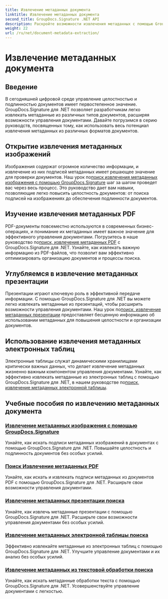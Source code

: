 ```yaml
---
title: Извлечение метаданных документа
linktitle: Извлечение метаданных документа
second_title: GroupDocs.Signature .NET API
description: Раскройте возможности извлечения метаданных с помощью GroupDocs.Signature для .NET. Научитесь легко искать и извлекать метаданные документов для более эффективного управления.
weight: 22
url: /ru/net/document-metadata-extraction/
---
```


# Извлечение метаданных документа


## Введение

В сегодняшней цифровой среде управление целостностью и подлинностью документов имеет первостепенное значение. GroupDocs.Signature для .NET позволяет разработчикам легко извлекать метаданные из различных типов документов, расширяя возможности управления документами. Давайте погрузимся в серию руководств, посвященных тому, как использовать весь потенциал извлечения метаданных из различных форматов документов.

## Открытие извлечения метаданных изображений
 Изображения содержат огромное количество информации, и извлечение из них подписей метаданных имеет решающее значение для проверки документов. Наш урок по[поиск извлечения метаданных изображения с помощью GroupDocs.Signature](./search-image-metadata-extraction/) шаг за шагом проведет вас через весь процесс. Это руководство дает вам навыки, позволяющие легко повысить целостность документов: от поиска подписей на изображениях до обеспечения подлинности документов.

## Изучение извлечения метаданных PDF
PDF-документы повсеместно используются в современных бизнес-операциях, и понимание их метаданных имеет важное значение для эффективного управления документами. Погрузитесь в наше руководство по[поиск, извлечение метаданных PDF](./search-pdf-metadata-extraction/) с GroupDocs.Signature для .NET. Узнайте, как извлекать важную информацию из PDF-файлов, что позволит вам эффективно оптимизировать организацию документов и процессы поиска.

## Углубляемся в извлечение метаданных презентации
 Презентации играют ключевую роль в эффективной передаче информации. С помощью GroupDocs.Signature для .NET вы можете легко извлекать метаданные из презентаций, чтобы расширить возможности управления документами. Наш урок по[поиск, извлечение метаданных презентации](./search-presentation-metadata-extraction/) предоставляет бесценную информацию об использовании метаданных для повышения целостности и организации документов.

## Использование извлечения метаданных электронных таблиц
Электронные таблицы служат динамическими хранилищами критически важных данных, что делает извлечение метаданных жизненно важным компонентом управления документами. Узнайте, как эффективно извлекать метаданные из электронных таблиц с помощью GroupDocs.Signature для .NET, в нашем руководстве по[поиск, извлечение метаданных электронной таблицы](./search-spreadsheet-metadata-extraction/). 

## Учебные пособия по извлечению метаданных документа
### [Извлечение метаданных изображения с помощью GroupDocs.Signature](./search-image-metadata-extraction/)
Узнайте, как искать подписи метаданных изображений в документах с помощью GroupDocs.Signature для .NET. Повышайте целостность и подлинность документов без особых усилий.
### [Поиск Извлечение метаданных PDF](./search-pdf-metadata-extraction/)
Узнайте, как искать и извлекать подписи метаданных из документов PDF с помощью GroupDocs.Signature для .NET. Расширьте свои возможности управления документами.
### [Извлечение метаданных презентации поиска](./search-presentation-metadata-extraction/)
Узнайте, как извлечь метаданные презентации с помощью GroupDocs.Signature для .NET. Расширьте свои возможности управления документами без особых усилий.
### [Извлечение метаданных электронной таблицы поиска](./search-spreadsheet-metadata-extraction/)
Эффективно извлекайте метаданные из электронных таблиц с помощью GroupDocs.Signature для .NET. Улучшите управление документами и их анализ без особых усилий.
### [Извлечение метаданных из текстовой обработки поиска](./search-word-processing-metadata-extraction/)
Узнайте, как искать метаданные обработки текста с помощью GroupDocs.Signature для .NET. Усовершенствуйте управление документами с легкостью.